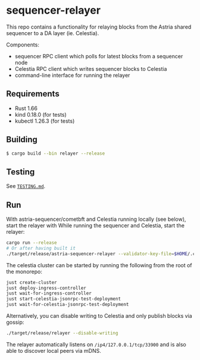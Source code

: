 # sequencer-relayer

This repo contains a functionality for relaying blocks from the Astria shared sequencer to a DA layer (ie. Celestia). 

Components:
- sequencer RPC client which polls for latest blocks from a sequencer node
- Celestia RPC client which writes sequencer blocks to Celestia
- command-line interface for running the relayer

## Requirements

- Rust 1.66
- kind 0.18.0 (for tests)
- kubectl 1.26.3 (for tests)

## Building

```sh
$ cargo build --bin relayer --release
```

## Testing

See [`TESTING.md`](./TESTING.md).

## Run

With astria-sequencer/cometbft and Celestia running locally (see below), start the relayer with
While running the sequencer and Celestia, start the relayer:
```sh
cargo run --release
# Or after having built it
./target/release/astria-sequencer-relayer --validator-key-file=$HOME/.cometbft/config/priv_validator_key.json
```

The celestia cluster can be started by running the following from the root of the monorepo:
```sh
just create-cluster
just deploy-ingress-controller
just wait-for-ingress-controller
just start-celestia-jsonrpc-test-deployment
just wait-for-celestia-jsonrpc-test-deployment
```

Alternatively, you can disable writing to Celestia and only publish blocks via gossip:
```sh
./target/release/relayer --disable-writing
```

The relayer automatically listens on `/ip4/127.0.0.1/tcp/33900` and is also able to discover local peers via mDNS.
